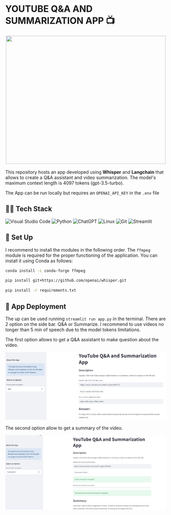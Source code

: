 # YOUTUBE Q&A AND SUMMARIZATION APP 📺

<p align="center">
    <img src="https://cdn.pixabay.com/photo/2016/05/30/14/23/detective-1424831_1280.png" width="500" height="400"/>
</p>

This repository hosts an app developed using **Whisper** and **Langchain** that allows to create a Q&A assistant and video summarization. The model's maximum context length is 4097 tokens (gpt-3.5-turbo).

The App can be run locally but requires an `OPENAI_API_KEY` in the `.env` file

## 👨‍💻 **Tech Stack**


![Visual Studio Code](https://img.shields.io/badge/Visual%20Studio%20Code-0078d7.svg?style=for-the-badge&logo=visual-studio-code&logoColor=white)
![Python](https://img.shields.io/badge/python-3670A0?style=for-the-badge&logo=python&logoColor=ffdd54)
![ChatGPT](https://img.shields.io/badge/chatGPT-74aa9c?style=for-the-badge&logo=openai&logoColor=white)
![Linux](https://img.shields.io/badge/Linux-FCC624?style=for-the-badge&logo=linux&logoColor=black)
![Git](https://img.shields.io/badge/git-%23F05033.svg?style=for-the-badge&logo=git&logoColor=white)
![Streamlit](https://img.shields.io/badge/Streamlit-FF4B4B?style=for-the-badge&logo=Streamlit&logoColor=white)

## 💬 Set Up

 I recommend to install the modules in the following order. The `ffmpeg` module is required for the proper functioning of the application. You can install it using Conda as follows:

```bash
conda install -c conda-forge ffmpeg
```

```bash
pip install git+https://github.com/openai/whisper.git
```

```bash
pip install -r requirements.txt
```

## 🫵 App Deployment

The up can be used running `streamlit run app.py` in the terminal. There are 2 option on the side bar. Q&A or Summarize. I recommend to use videos no longer than 5 min of speech due to the model tokens limitations.

The first option allows to get a Q&A assistant to make question about the video.

<p align="center">
    <img src="images/qa.png" />
</p>

The second option allow to get a summary of the video.

<p align="center">
    <img src="images/summary.png" />
</p>

